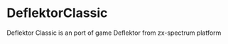 DeflektorClassic
================

Deflektor Classic is an port of game Deflektor from zx-spectrum platform